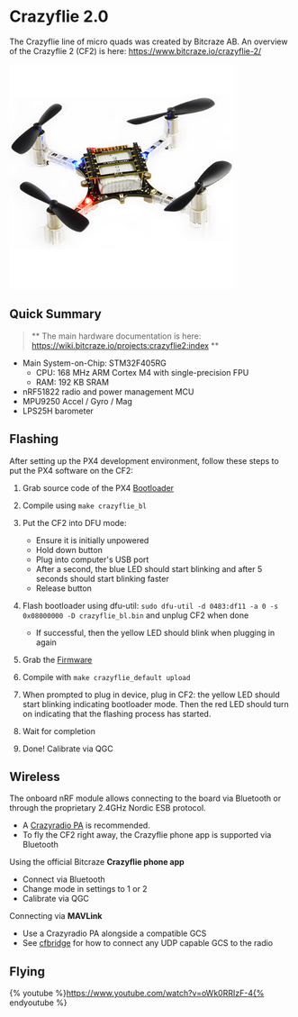 # Crazyflie 2.0

The Crazyflie line of micro quads was created by Bitcraze AB. An overview of the Crazyflie 2 (CF2) is here: https://www.bitcraze.io/crazyflie-2/

![](../../assets/hardware/hardware-crazyflie2.png)

## Quick Summary

> ** The main hardware documentation is here: https://wiki.bitcraze.io/projects:crazyflie2:index **

  * Main System-on-Chip: STM32F405RG
    * CPU: 168 MHz ARM Cortex M4 with single-precision FPU
    * RAM: 192 KB SRAM
  * nRF51822 radio and power management MCU
  * MPU9250 Accel / Gyro / Mag
  * LPS25H barometer


## Flashing

After setting up the PX4 development environment, follow these steps to put the PX4 software on the CF2:

1. Grab source code of the PX4 [Bootloader](https://github.com/PX4/Bootloader)

2. Compile using `make crazyflie_bl`

3. Put the CF2 into DFU mode:
	- Ensure it is initially unpowered
	- Hold down button
	- Plug into computer's USB port
	- After a second, the blue LED should start blinking and after 5 seconds should start blinking faster
	- Release button

4. Flash bootloader using dfu-util: `sudo dfu-util -d 0483:df11 -a 0 -s 0x08000000 -D crazyflie_bl.bin` and unplug CF2 when done
	- If successful, then the yellow LED should blink when plugging in again

5. Grab the [Firmware](https://github.com/PX4/Firmware)

6. Compile with `make crazyflie_default upload`

7. When prompted to plug in device, plug in CF2: the yellow LED should start blinking indicating bootloader mode. Then the red LED should turn on indicating that the flashing process has started.

8. Wait for completion

9. Done! Calibrate via QGC

## Wireless

The onboard nRF module allows connecting to the board via Bluetooth or through the proprietary 2.4GHz Nordic ESB protocol.

- A [Crazyradio PA](https://www.bitcraze.io/crazyradio-pa/) is recommended.
- To fly the CF2 right away, the Crazyflie phone app is supported via Bluetooth

Using the official Bitcraze **Crazyflie phone app**

- Connect via Bluetooth
- Change mode in settings to 1 or 2
- Calibrate via QGC


Connecting via **MAVLink**

- Use a Crazyradio PA alongside a compatible GCS
- See [cfbridge](https://github.com/dennisss/cfbridge) for how to connect any UDP capable GCS to the radio


## Flying

{% youtube %}https://www.youtube.com/watch?v=oWk0RRIzF-4{% endyoutube %}
